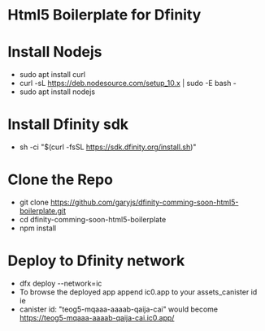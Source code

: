 # Html5 Boilerplate for Dfinity 

# Install Nodejs
- sudo apt install curl
- curl -sL https://deb.nodesource.com/setup_10.x | sudo -E bash -
- sudo apt install nodejs

# Install Dfinity sdk
- sh -ci "$(curl -fsSL https://sdk.dfinity.org/install.sh)"

# Clone the Repo 
- git clone https://github.com/garyjs/dfinity-comming-soon-html5-boilerplate.git
- cd dfinity-comming-soon-html5-boilerplate
- npm install 

# Deploy to Dfinity network
- dfx deploy --network=ic
- To browse the deployed app append ic0.app to your assets_canister id ie
- canister id: "teog5-mqaaa-aaaab-qaija-cai" would become https://teog5-mqaaa-aaaab-qaija-cai.ic0.app/
